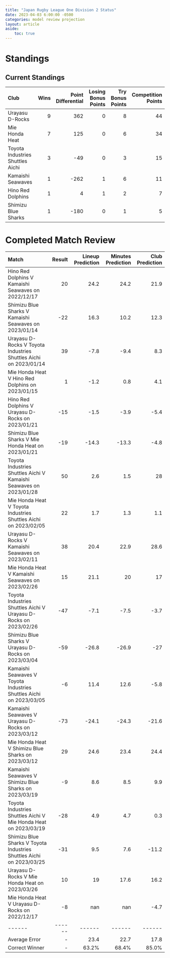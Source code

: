```yaml
---  
title: "Japan Rugby League One Division 2 Status"  
date: 2023-04-03 6:00:00 -0500  
categories: model review projection  
layout: article  
aside:  
    toc: true  
---
```

# Standings

## Current Standings


| Club                             |   Wins |   Point Differential |   Losing Bonus Points |   Try Bonus Points |   Competition Points |
|:---------------------------------|-------:|---------------------:|----------------------:|-------------------:|---------------------:|
| Urayasu D-Rocks                  |      9 |                  362 |                     0 |                  8 |                   44 |
| Mie Honda Heat                   |      7 |                  125 |                     0 |                  6 |                   34 |
| Toyota Industries Shuttles Aichi |      3 |                  -49 |                     0 |                  3 |                   15 |
| Kamaishi Seawaves                |      1 |                 -262 |                     1 |                  6 |                   11 |
| Hino Red Dolphins                |      1 |                    4 |                     1 |                  2 |                    7 |
| Shimizu Blue Sharks              |      1 |                 -180 |                     0 |                  1 |                    5 |



# Completed Match Review


| Match                                                                |   Result |   Lineup Prediction |   Minutes Prediction |   Club Prediction |
|:---------------------------------------------------------------------|---------:|--------------------:|---------------------:|------------------:|
| Hino Red Dolphins V Kamaishi Seawaves on 2022/12/17                  |       20 |                24.2 |                 24.2 |              21.9 |
| Shimizu Blue Sharks V Kamaishi Seawaves on 2023/01/14                |      -22 |                16.3 |                 10.2 |              12.3 |
| Urayasu D-Rocks V Toyota Industries Shuttles Aichi on 2023/01/14     |       39 |                -7.8 |                 -9.4 |               8.3 |
| Mie Honda Heat V Hino Red Dolphins on 2023/01/15                     |        1 |                -1.2 |                  0.8 |               4.1 |
| Hino Red Dolphins V Urayasu D-Rocks on 2023/01/21                    |      -15 |                -1.5 |                 -3.9 |              -5.4 |
| Shimizu Blue Sharks V Mie Honda Heat on 2023/01/21                   |      -19 |               -14.3 |                -13.3 |              -4.8 |
| Toyota Industries Shuttles Aichi V Kamaishi Seawaves on 2023/01/28   |       50 |                 2.6 |                  1.5 |              28   |
| Mie Honda Heat V Toyota Industries Shuttles Aichi on 2023/02/05      |       22 |                 1.7 |                  1.3 |               1.1 |
| Urayasu D-Rocks V Kamaishi Seawaves on 2023/02/11                    |       38 |                20.4 |                 22.9 |              28.6 |
| Mie Honda Heat V Kamaishi Seawaves on 2023/02/26                     |       15 |                21.1 |                 20   |              17   |
| Toyota Industries Shuttles Aichi V Urayasu D-Rocks on 2023/02/26     |      -47 |                -7.1 |                 -7.5 |              -3.7 |
| Shimizu Blue Sharks V Urayasu D-Rocks on 2023/03/04                  |      -59 |               -26.8 |                -26.9 |             -27   |
| Kamaishi Seawaves V Toyota Industries Shuttles Aichi on 2023/03/05   |       -6 |                11.4 |                 12.6 |              -5.8 |
| Kamaishi Seawaves V Urayasu D-Rocks on 2023/03/12                    |      -73 |               -24.1 |                -24.3 |             -21.6 |
| Mie Honda Heat V Shimizu Blue Sharks on 2023/03/12                   |       29 |                24.6 |                 23.4 |              24.4 |
| Kamaishi Seawaves V Shimizu Blue Sharks on 2023/03/19                |       -9 |                 8.6 |                  8.5 |               9.9 |
| Toyota Industries Shuttles Aichi V Mie Honda Heat on 2023/03/19      |      -28 |                 4.9 |                  4.7 |               0.3 |
| Shimizu Blue Sharks V Toyota Industries Shuttles Aichi on 2023/03/25 |      -31 |                 9.5 |                  7.6 |             -11.2 |
| Urayasu D-Rocks V Mie Honda Heat on 2023/03/26                       |       10 |                19   |                 17.6 |              16.2 |
| Mie Honda Heat V Urayasu D-Rocks on 2022/12/17                       |       -8 |               nan   |                nan   |              -4.7 |
| ------ | ------ | ------ | ------ | ------ |
| Average Error |       - | 23.4 | 22.7 | 17.8 |
| Correct Winner |       - | 63.2% | 68.4% | 85.0% |

